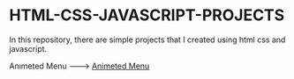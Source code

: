 # HTML-CSS-JAVASCRIPT-PROJECTS
In this repository, there are simple projects that I created using html css and javascript.

Anımeted Menu ---> <a href= "html-css-javascript-projects-l1zu.vercel.app">Animeted Menu </a>
